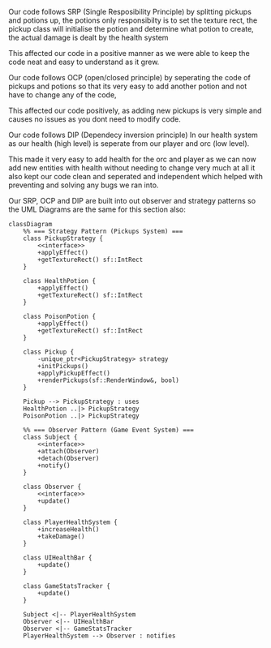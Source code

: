 Our code follows SRP (Single Resposibility Principle) by splitting pickups and potions up, 
the potions only responsibilty is to set the texture rect, 
the pickup class will initialise the potion and determine what potion to create, the actual damage is dealt by the health system

This affected our code in a positive manner as we were able to keep the code neat and easy to understand as it grew.



Our code follows OCP (open/closed principle) 
by seperating the code of pickups and potions so that its very easy to add another potion and not have to change any of the code, 

This affected our code positively, as adding new pickups is very simple and causes no issues as you dont need to modify code.



Our code follows DIP (Dependecy inversion principle) In our health system as our health (high level)
 is seperate from our player and orc (low level).

This made it very easy to add health for the orc and player as we can now add new entities with health without needing to change very much at all
it also kept our code clean and seperated and independent which helped with preventing and solving any bugs we ran into.


Our SRP, OCP and DIP are built into out observer and strategy patterns so the UML Diagrams are the same for this section also:

```mermaid
classDiagram
    %% === Strategy Pattern (Pickups System) ===
    class PickupStrategy {
        <<interface>>
        +applyEffect()
        +getTextureRect() sf::IntRect
    }

    class HealthPotion {
        +applyEffect()
        +getTextureRect() sf::IntRect
    }

    class PoisonPotion {
        +applyEffect()
        +getTextureRect() sf::IntRect
    }

    class Pickup {
        -unique_ptr<PickupStrategy> strategy
        +initPickups()
        +applyPickupEffect()
        +renderPickups(sf::RenderWindow&, bool)
    }

    Pickup --> PickupStrategy : uses
    HealthPotion ..|> PickupStrategy
    PoisonPotion ..|> PickupStrategy

    %% === Observer Pattern (Game Event System) ===
    class Subject {
        <<interface>>
        +attach(Observer)
        +detach(Observer)
        +notify()
    }

    class Observer {
        <<interface>>
        +update()
    }

    class PlayerHealthSystem {
        +increaseHealth()
        +takeDamage()
    }

    class UIHealthBar {
        +update()
    }

    class GameStatsTracker {
        +update()
    }

    Subject <|-- PlayerHealthSystem
    Observer <|-- UIHealthBar
    Observer <|-- GameStatsTracker
    PlayerHealthSystem --> Observer : notifies
